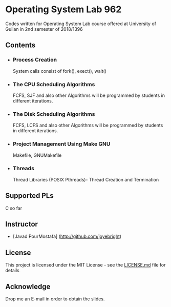# Operating System Lab 962 
Codes written for Operating System Lab course offered at University of Guilan in 2nd semester of 2018/1396

## Contents

* ### Process Creation
  System calls consist of fork(), exect(), wait()

* ### The CPU Scheduling Algorithms
  FCFS, SJF and also other Algorithms will be programmed by students in different iterations.
  
* ### The Disk Scheduling Algorithms
  FCFS, LCFS and also other Algorithms will be programmed by students in different iterations.
  
* ### Project Management Using Make GNU
  Makefile, GNUMakefile
  
* ### Threads
  Thread Libraries (POSIX Pthreads)- Thread Creation and Termination
  
## Supported PLs
C so far

## Instructor
* [Javad PourMostafa] (http://github.com/joyebright)

## License

This project is licensed under the MIT License - see the [LICENSE.md](LICENSE.md) file for details

## Acknowledge

Drop me an E-mail in order to obtain the slides.
